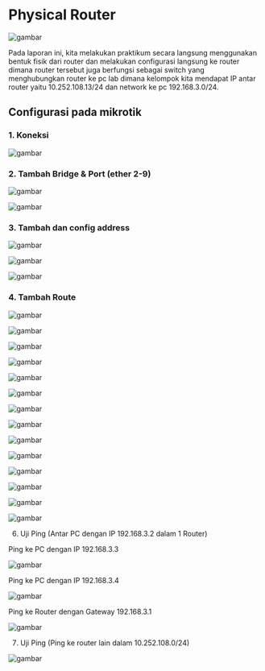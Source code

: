 # Physical Router

![gambar](asset/physicalrouter.PNG)

Pada laporan ini, kita melakukan praktikum secara langsung menggunakan bentuk fisik dari router dan melakukan configurasi langsung ke router dimana router
tersebut juga berfungsi sebagai switch yang menghubungkan router ke pc lab dimana kelompok kita mendapat IP antar router yaitu 10.252.108.13/24 dan network ke pc 192.168.3.0/24.

## Configurasi pada mikrotik

### 1. Koneksi

![gambar](asset/01.png)

### 2. Tambah Bridge & Port (ether 2-9)

![gambar](asset/bridge.png)

![gambar](asset/ether1-9.png)

### 3. Tambah dan config address

![gambar](asset/adress(kepc).png)

![gambar](asset/adress(kerouter).png)

![gambar](asset/adresslist.png)

### 4. Tambah Route

![gambar](asset/setrouteatas.png)

![gambar](asset/setroutekita.png)

![gambar](asset/setroute1.png)

![gambar](asset/setroute2.png)

![gambar](asset/setroute4.png)

![gambar](asset/setroute5.png)

![gambar](asset/setroute6.png)

![gambar](asset/setroute7.png)

![gambar](asset/setroute8.png)

![gambar](asset/setroute9.png)

![gambar](asset/setroute10.png)

![gambar](asset/routelist1.png)

![gambar](asset/routelist2.png)

![gambar](asset/iprouteprint.png)

6. Uji Ping (Antar PC dengan IP 192.168.3.2 dalam 1 Router)

Ping ke PC dengan IP 192.168.3.3

![gambar](asset/pingke3.png)

Ping ke PC dengan IP 192.168.3.4

![gambar](asset/pingke4.png)

Ping ke Router dengan Gateway 192.168.3.1

![gambar](asset/pingkerouter.png)

7. Uji Ping (Ping ke router lain dalam 10.252.108.0/24)

![gambar](asset/pingantarrouter.png)
